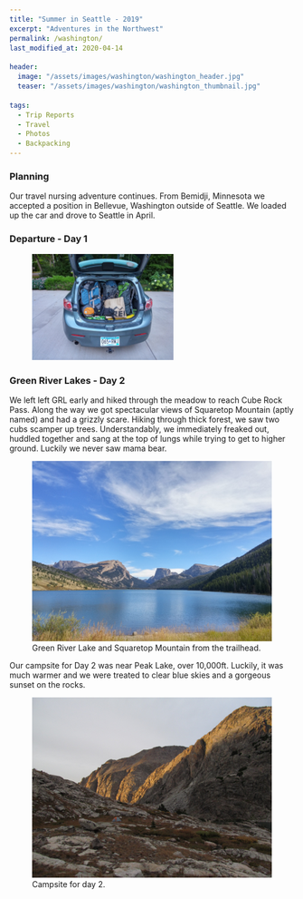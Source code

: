 ```yaml
---
title: "Summer in Seattle - 2019"
excerpt: "Adventures in the Northwest"
permalink: /washington/
last_modified_at: 2020-04-14

header:
  image: "/assets/images/washington/washington_header.jpg"
  teaser: "/assets/images/washington/washington_thumbnail.jpg"
  
tags:
  - Trip Reports
  - Travel
  - Photos
  - Backpacking
---
```

### Planning
Our travel nursing adventure continues. From Bemidji, Minnesota we accepted a position in Bellevue, Washington outside of Seattle. We loaded up the car and drove to Seattle in April. 



### Departure - Day 1
<figure class = "align-right" style = "width: 250px">
    <a href="/assets/images/winds/winds_0.jpg"><img src="/assets/images/winds/winds_0.jpg"></a>
</figure>


### Green River Lakes - Day 2
We left left GRL early and hiked through the meadow to reach Cube Rock Pass. Along the way we got spectacular views of Squaretop Mountain (aptly named) and had a grizzly scare. Hiking through thick forest, we saw two cubs scamper up trees. Understandably, we immediately freaked out, huddled together and sang at the top of lungs while trying to get to higher ground. Luckily we never saw mama bear. 
<figure>
    <a href="/assets/images/winds/winds_1.jpg"><img src="/assets/images/winds/winds_1.jpg"></a>
    <figcaption>Green River Lake and Squaretop Mountain from the trailhead.</figcaption>
</figure>
Our campsite for Day 2 was near Peak Lake, over 10,000ft. Luckily, it was much warmer and we were treated to clear blue skies and a gorgeous sunset on the rocks.
<figure>
    <a href="/assets/images/winds/winds_2.jpg"><img src="/assets/images/winds/winds_2.jpg"></a>
    <figcaption>Campsite for day 2.</figcaption>
</figure>

